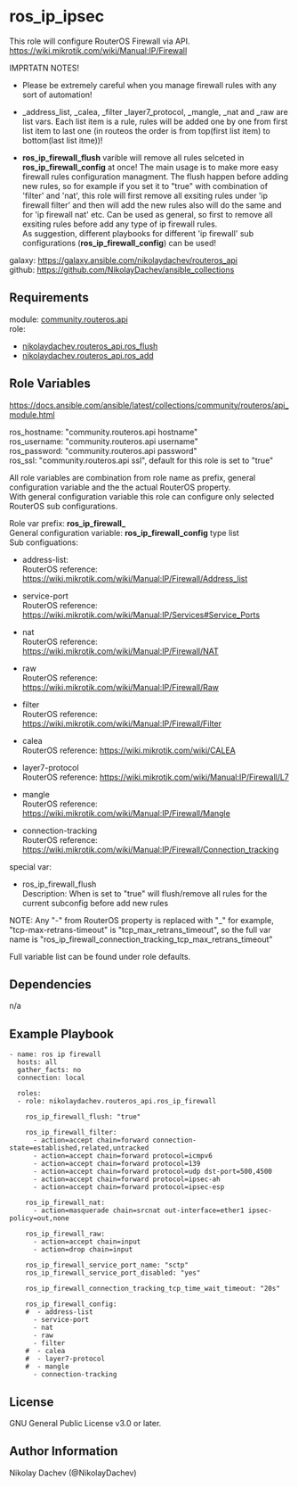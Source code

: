 ros_ip_ipsec
=========

This role will configure RouterOS Firewall via API.  
https://wiki.mikrotik.com/wiki/Manual:IP/Firewall  

IMPRTATN NOTES!
- Please be extremely careful when you manage firewall rules with any sort of automation!   

- _address_list, _calea, _filter _layer7_protocol, _mangle, _nat and _raw are list vars. Each list item is a rule, rules will be added one by one from first list item to last one (in routeos the order is from top(first list item) to bottom(last list itme))!  

- **ros_ip_firewall_flush** varible will remove all rules selceted in **ros_ip_firewall_config** at once! The main usage is to make more easy firewall rules configuration managment. The flush happen before adding new rules, so for example if you set it to "true" with combination of 'filter' and 'nat', this role will first remove all exsiting rules under 'ip firewall filter' and then will add the new rules also will do the same and for 'ip firewall nat' etc. Can be used as general, so first to remove all exsiting rules before add any type of ip firewall rules.  
As suggestion, different playbooks for different 'ip firewall' sub configurations (**ros_ip_firewall_config**) can be used!  

galaxy: https://galaxy.ansible.com/nikolaydachev/routeros_api  
github: https://github.com/NikolayDachev/ansible_collections  

Requirements
------------

module: [community.routeros.api](https://galaxy.ansible.com/community/routeros)  
role:  
- [nikolaydachev.routeros_api.ros_flush](https://galaxy.ansible.com/nikolaydachev/routeros_api)  
- [nikolaydachev.routeros_api.ros_add](https://galaxy.ansible.com/nikolaydachev/routeros_api)  

Role Variables
--------------

https://docs.ansible.com/ansible/latest/collections/community/routeros/api_module.html  

ros_hostname: "community.routeros.api hostname"  
ros_username: "community.routeros.api username"  
ros_password: "community.routeros.api password"  
ros_ssl: "community.routeros.api ssl", default for this role is set to "true"  

All role variables are combination from role name as prefix, general configuration variable and the the actual RouterOS property.  
With general configuration variable this role can configure only selected RouterOS sub configurations.  

Role var prefix: **ros_ip_firewall_**  
General configuration variable: **ros_ip_firewall_config** type list  
Sub configuations:  
- address-list:  
  RouterOS reference: https://wiki.mikrotik.com/wiki/Manual:IP/Firewall/Address_list  

- service-port  
  RouterOS reference: https://wiki.mikrotik.com/wiki/Manual:IP/Services#Service_Ports  

- nat  
  RouterOS reference: https://wiki.mikrotik.com/wiki/Manual:IP/Firewall/NAT  

- raw  
  RouterOS reference: https://wiki.mikrotik.com/wiki/Manual:IP/Firewall/Raw  

- filter  
  RouterOS reference: https://wiki.mikrotik.com/wiki/Manual:IP/Firewall/Filter  

- calea  
  RouterOS reference: https://wiki.mikrotik.com/wiki/CALEA  

- layer7-protocol  
  RouterOS reference: https://wiki.mikrotik.com/wiki/Manual:IP/Firewall/L7  

- mangle  
  RouterOS reference: https://wiki.mikrotik.com/wiki/Manual:IP/Firewall/Mangle  

- connection-tracking  
  RouterOS reference: https://wiki.mikrotik.com/wiki/Manual:IP/Firewall/Connection_tracking  

special var:  
- ros_ip_firewall_flush  
  Description: When is set to "true" will flush/remove all rules for the current subconfig before add new rules

NOTE: Any "-" from RouterOS property is replaced with "_" for example, "tcp-max-retrans-timeout" is "tcp_max_retrans_timeout", so the full var name is "ros_ip_firewall_connection_tracking_tcp_max_retrans_timeout"  

Full variable list can be found under role defaults.  

Dependencies
------------

n/a

Example Playbook
----------------
```
- name: ros ip firewall
  hosts: all
  gather_facts: no
  connection: local

  roles:
  - role: nikolaydachev.routeros_api.ros_ip_firewall

    ros_ip_firewall_flush: "true"

    ros_ip_firewall_filter:
      - action=accept chain=forward connection-state=established,related,untracked
      - action=accept chain=forward protocol=icmpv6
      - action=accept chain=forward protocol=139
      - action=accept chain=forward protocol=udp dst-port=500,4500
      - action=accept chain=forward protocol=ipsec-ah
      - action=accept chain=forward protocol=ipsec-esp
    
    ros_ip_firewall_nat:
      - action=masquerade chain=srcnat out-interface=ether1 ipsec-policy=out,none
    
    ros_ip_firewall_raw:
      - action=accept chain=input
      - action=drop chain=input
    
    ros_ip_firewall_service_port_name: "sctp"
    ros_ip_firewall_service_port_disabled: "yes"
    
    ros_ip_firewall_connection_tracking_tcp_time_wait_timeout: "20s"

    ros_ip_firewall_config:
    #  - address-list
      - service-port
      - nat
      - raw
      - filter
    #  - calea
    #  - layer7-protocol
    #  - mangle
      - connection-tracking
```
License
-------

GNU General Public License v3.0 or later.

Author Information
------------------

Nikolay Dachev (@NikolayDachev)